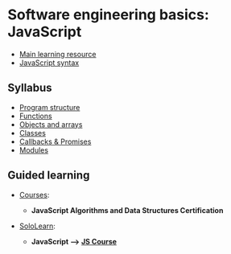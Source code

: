# Software engineering basics: JavaScript

* [Main learning resource](https://eloquentjavascript.net/)
* [JavaScript syntax](https://developer.mozilla.org/en-US/docs/Web/JavaScript#Reference)

## Syllabus

* [Program structure](https://eloquentjavascript.net/02_program_structure.html)
* [Functions](https://eloquentjavascript.net/03_functions.html)
* [Objects and arrays](https://eloquentjavascript.net/04_data.html)
* [Classes](https://eloquentjavascript.net/06_object.html)
* [Callbacks & Promises](https://eloquentjavascript.net/11_async.html)
* [Modules](https://eloquentjavascript.net/10_modules.html)

## Guided learning

* [Courses](https://www.freecodecamp.org/):
  * **JavaScript Algorithms and Data Structures Certification**

* [SoloLearn](https://www.sololearn.com/):
  * **JavaScript --> [JS Course](https://www.sololearn.com/learning/1024)**
